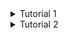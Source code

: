 <details>
<summary>Tutorial 1</summary>
  
# **Reflection 1**
pada pengembangan fitur saya sudah menerapkan standarisasi clean code mulai dari menggunakan nama variabel dan metode yag deskriptif, memecah kode menjadi komponen modular dan menerapkan fungsionalitas sesuai kebutuhan, tidak melakukan duplikasi kode dan mengunakan format yang konsisten.

Namun pada saat pengembangan fitur delete thymeleaf saya tidak bisa mendeteksi metode DELETE  sehingga saya menambahkan konfigurasi **spring.mvc.hiddenmethod.filter.enabled=true** pada berkas **application.properties** agar fitur tersebut dapat berfungsi dengan baik.

# **Reflection 2**
Setelah menulis unit test, saya merasa kode saya menjadi berfungsi sesuai dengan bagaimana mestinya kode tersebut harus berjalan karena saya bisa mengetahui bug tersebut secara lebih awal dan dapat memperbaikinya sebelum error-error yang lain.Namun, saya merasa bahwa tidak ada jumlah exact untuk banyak unit test yang harus dibuat untuk satu kelas.Namun, berdasarkan literatur yang saya baca bahwa sekitar 80% dari kode seharusnya tercakup oleh unit test. selain itu, Agar unit test cukup untuk mengecheck fungsionallitas fiturnya saya perlu menguji semua fitur dalam program sehingga tidak ada kasus yang tidak tertangani.Meskipun mencapai 100% code coverage memberikan suatu keyakinan pada code bahwa sudah benar, hal itu tidak menjamin bahwa kode kita bebas dari bug atau kesalahan.

Setelah saya meninjau kode dari file **CreateProductFunctionalTest.java** saya menyadari bahwa masih terdapat kode yang tidak menerapkan prinsip clean code karena kesamaan pengujian fungsional seperti pada function **simulation_createProduct_isCorrect(ChromeDriver driver)** terdapat penggunaan duplikasi code yang digunakan untuk memeriksa detail produk dan jumlah product dalam daftar. Solusi yang bisa dilakukan yaitu dengan membuat methode untuk baris kode yang serupa.
</details>
<details>
<summary>Tutorial 2</summary>

my app url : https://eshop-shirin-shirin.koyeb.app/product/list
  
# **Reflection 1**
i have three issue 
1. Unnecessary modifier "public" on method , di resolvenya dengan cara meremove public modifier.
2. Swap these 2 arguments so they are in the correct order: expected value, actual value, di resolve dengan cara swap 2 argument dalam assertEquals. 
# **Reflection 2**
Saya menggunakan GitHub Action untuk menjalankan workflow yang saya buat, seperti ci.yml, scorecard.yml, dan sonarcloud.yml. Workflow yang disebutkan tersebut berjalan secara otomatis ketika ada push atau pull request ke suatu branch, sehingga saya telah berhasil menerapkan continuous integration (CI). Selain itu, untuk continuous deployment (CD), saya memanfaatkan platform Koyeb. Platform ini bekerja otomatis dengan men-deploy aplikasi saya setiap kali terjadi push atau pull request ke suatu branch. Gabungan CI/CD ini memberikan keuntungan dalam otomatisasi proses pengujian dan penyebaran aplikasi, meningkatkan efisiensi pengembangan dan keandalan aplikasi secara keseluruhan. Dengan implementasi ini, tim dapat lebih fokus pada pengembangan fitur dan perbaikan tanpa harus terlalu khawatir tentang proses pengujian dan deployment yang memakan waktu.
  
</details>

